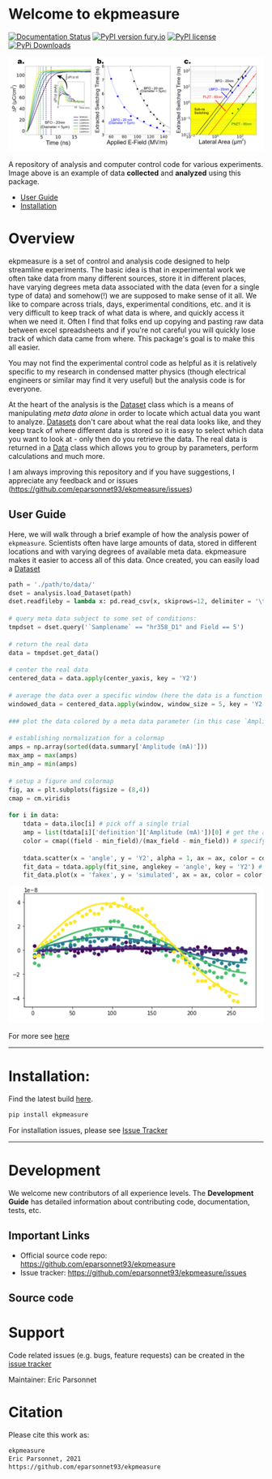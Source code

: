 # Welcome to ekpmeasure 


[![Documentation Status](https://readthedocs.org/projects/ekpmeasure/badge/?version=latest)](http://ekpmeasure.readthedocs.io/?badge=latest)
[![PyPI version fury.io](https://badge.fury.io/py/ekpmeasure.svg)](https://pypi.org/project/ekpmeasure/)
[![PyPI license](https://img.shields.io/pypi/l/ekpmeasure.svg)](https://pypi.org/project/ekpmeasure/)
[![PyPi Downloads](http://pepy.tech/badge/ekpmeasure)](http://pepy.tech/project/ekpmeasure)

[![N|Scheme](imgs/prl2.png)](https://journals.aps.org/prl/abstract/10.1103/PhysRevLett.125.067601)

A repository of analysis and computer control code for various experiments. Image above is an example of data **collected** and **analyzed** using this package.

- [User Guide](#user-guide)
- [Installation](#installation)


# Overview

ekpmeasure is a set of control and analysis code designed to help streamline experiments. The basic idea is that in experimental work we often take data from many different sources, store it in different places, have varying degrees meta data associated with the data (even for a single type of data) and somehow(!) we are supposed to make sense of it all. We like to compare across trials, days, experimental conditions, etc. and it is very difficult to keep track of what data is where, and quickly access it when we need it. Often I find that folks end up copying and pasting raw data between excel spreadsheets and if you're not careful you will quickly lose track of which data came from where. This package's goal is to make this all easier. 

You may not find the experimental control code as helpful as it is relatively specific to my research in condensed matter physics (though electrical engineers or similar may find it very useful) but the analysis code is for everyone. 

At the heart of the analysis is the [Dataset](https://ekpmeasure.readthedocs.io/en/latest/ekpmeasure.analysis.html#ekpmeasure.analysis.core.Dataset) class which is a means of manipulating *meta data alone* in order to locate which actual data you want to analyze. [Datasets](https://ekpmeasure.readthedocs.io/en/latest/ekpmeasure.analysis.html#ekpmeasure.analysis.core.Dataset) don't care about what the real data looks like, and they keep track of where different data is stored so it is easy to select which data you want to look at - only then do you retrieve the data. The real data is returned in a [Data](https://ekpmeasure.readthedocs.io/en/latest/ekpmeasure.analysis.html#ekpmeasure.analysis.core.Data) class which allows you to group by parameters, perform calculations and much more.  

I am always improving this repository and if you have suggestions, I appreciate any feedback and or issues (<https://github.com/eparsonnet93/ekpmeasure/issues>)

## User Guide

Here, we will walk through a brief example of how the analysis power of `ekpmeasure`. Scientists often have large amounts of data, stored in different locations and with varying degrees of available meta data. ekpmeasure makes it easier to access all of this data. Once created, you can easily load a [Dataset](https://ekpmeasure.readthedocs.io/en/latest/ekpmeasure.analysis.html#ekpmeasure.analysis.core.Dataset)

``` python
path = './path/to/data/'
dset = analysis.load_Dataset(path)
dset.readfileby = lambda x: pd.read_csv(x, skiprows=12, delimiter = '\t') # Specify how to read the real data

# query meta data subject to some set of conditions:
tmpdset = dset.query('`Samplename` == "hr358_D1" and Field == 5')

# return the real data
data = tmpdset.get_data()

# center the real data
centered_data = data.apply(center_yaxis, key = 'Y2')

# average the data over a specific window (here the data is a function of angle, and we average over a window of 5 degrees)
windowed_data = centered_data.apply(window, window_size = 5, key = 'Y2')

### plot the data colored by a meta data parameter (in this case `Amplitude (mA)`) ###

# establishing normalization for a colormap
amps = np.array(sorted(data.summary['Amplitude (mA)']))
max_amp = max(amps)
min_amp = min(amps)

# setup a figure and colormap
fig, ax = plt.subplots(figsize = (8,4))
cmap = cm.viridis

for i in data:
    tdata = data.iloc[i] # pick off a single trial
    amp = list(tdata[i]['definition']['Amplitude (mA)'])[0] # get the amplitude for that trial
    color = cmap((field - min_field)/(max_field - min_field)) # specify the color from the normalized colormap
    
    tdata.scatter(x = 'angle', y = 'Y2', alpha = 1, ax = ax, color = color) # scatter the data
    fit_data = tdata.apply(fit_sine, anglekey = 'angle', key = 'Y2') # apply a fitting function to the data
    fit_data.plot(x = 'fakex', y = 'simulated', ax = ax, color = color, linewidth = 3) # plot the fit

```

![N|Scheme](imgs/example1.png)

For more see [here](https://ekpmeasure.readthedocs.io/en/latest/start.html)


---
# Installation:

Find the latest build [here](https://pypi.org/project/ekpmeasure/).

```bash
pip install ekpmeasure
```

For installation issues, please see [Issue Tracker](https://github.com/eparsonnet93/ekpmeasure/issues)

---
# Development

We welcome new contributors of all experience levels. The **Development Guide** has detailed information about
contributing code, documentation, tests, etc.

## Important Links

* Official source code repo: https://github.com/eparsonnet93/ekpmeasure
* Issue tracker: https://github.com/eparsonnet93/ekpmeasure/issues

## Source code

# Support 

Code related issues (e.g. bugs, feature requests) can be created in the
[issue tracker](https://github.com/eparsonnet93/ekpmeasure/issues)

Maintainer: Eric Parsonnet

# Citation 

Please cite this work as:

```shell
ekpmeasure
Eric Parsonnet, 2021
https://github.com/eparsonnet93/ekpmeasure
```
